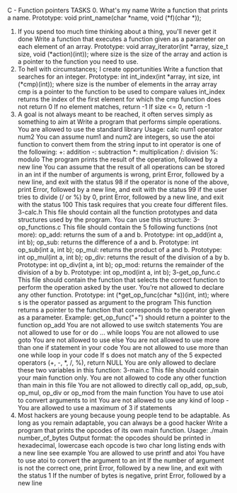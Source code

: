 C - Function pointers
TASKS
0. What's my name
Write a function that prints a name.
Prototype: void print_name(char *name, void (*f)(char *));
1. If you spend too much time thinking about a thing, you'll never get it
done
Write a function that executes a function given as a parameter on each
element of an array.
Prototype: void array_iterator(int *array, size_t size, void (*action)(int));
where size is the size of the array and action is a pointer to the function
you need to use.
2. To hell with circumstances; I create opportunities
Write a function that searches for an integer.
Prototype: int int_index(int *array, int size, int (*cmp)(int));
where size is the number of elements in the array array
cmp is a pointer to the function to be used to compare values
int_index returns the index of the first element for which the cmp
function does not return 0
If no element matches, return -1
If size <= 0, return -1
3. A goal is not always meant to be reached, it often serves simply as
something to aim at
Write a program that performs simple operations.
You are allowed to use the standard library
Usage: calc num1 operator num2
You can assume num1 and num2 are integers, so use the atoi function to
convert them from the string input to int
operator is one of the following:
+: addition
-: subtraction
*: multiplication
/: division
%: modulo
The program prints the result of the operation, followed by a new line
You can assume that the result of all operations can be stored in an int
if the number of arguments is wrong, print Error, followed by a new line,
and exit with the status 98
if the operator is none of the above, print Error, followed by a new line,
and exit with the status 99
if the user tries to divide (/ or %) by 0, print Error, followed by a new line,
and exit with the status 100
This task requires that you create four different files.
3-calc.h
This file should contain all the function prototypes and data structures
used by the program. You can use this structure:
3-op_functions.c
This file should contain the 5 following functions (not more):
op_add: returns the sum of a and b. Prototype: int op_add(int a, int b);
op_sub: returns the difference of a and b. Prototype: int op_sub(int a, int
b);
op_mul: returns the product of a and b. Prototype: int op_mul(int a, int
b);
op_div: returns the result of the division of a by b. Prototype: int
op_div(int a, int b);
op_mod: returns the remainder of the division of a by b. Prototype: int
op_mod(int a, int b);
3-get_op_func.c
This file should contain the function that selects the correct function to
perform the operation asked by the user. You’re not allowed to declare
any other function.
Prototype: int (*get_op_func(char *s))(int, int);
where s is the operator passed as argument to the program
This function returns a pointer to the function that corresponds to the
operator given as a parameter. Example: get_op_func("+") should return
a pointer to the function op_add
You are not allowed to use switch statements
You are not allowed to use for or do ... while loops
You are not allowed to use goto
You are not allowed to use else
You are not allowed to use more than one if statement in your code
You are not allowed to use more than one while loop in your code
If s does not match any of the 5 expected operators (+, -, *, /, %), return
NULL
You are only allowed to declare these two variables in this function:
3-main.c
This file should contain your main function only.
You are not allowed to code any other function than main in this file
You are not allowed to directly call op_add, op_sub, op_mul, op_div or
op_mod from the main function
You have to use atoi to convert arguments to int
You are not allowed to use any kind of loop -
You are allowed to use a maximum of 3 if statements
4. Most hackers are young because young people tend to be adaptable.
As long as you remain adaptable, you can always be a good hacker
Write a program that prints the opcodes of its own main function.
Usage: ./main number_of_bytes
Output format:
the opcodes should be printed in hexadecimal, lowercase
each opcode is two char long
listing ends with a new line
see example
You are allowed to use printf and atoi
You have to use atoi to convert the argument to an int
If the number of argument is not the correct one, print Error, followed by
a new line, and exit with the status 1
If the number of bytes is negative, print Error, followed by a new line

